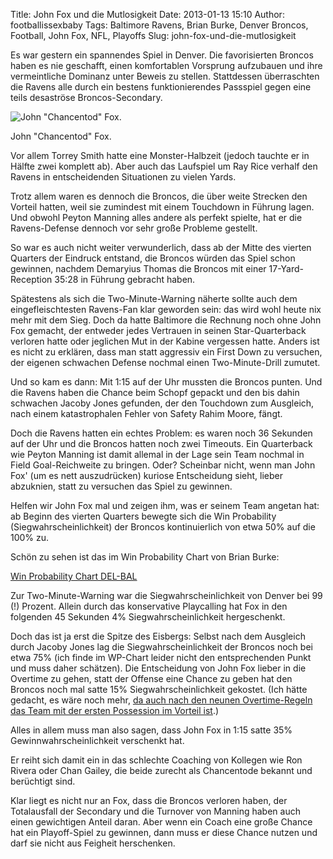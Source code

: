 Title: John Fox und die Mutlosigkeit
Date: 2013-01-13 15:10
Author: footballissexbaby
Tags: Baltimore Ravens, Brian Burke, Denver Broncos, Football, John Fox, NFL, Playoffs
Slug: john-fox-und-die-mutlosigkeit

Es war gestern ein spannendes Spiel in Denver. Die favorisierten Broncos
haben es nie geschafft, einen komfortablen Vorsprung aufzubauen und ihre
vermeintliche Dominanz unter Beweis zu stellen. Stattdessen überraschten
die Ravens alle durch ein bestens funktionierendes Passspiel gegen eine
teils desaströse Broncos-Secondary.

![John "Chancentod" Fox.][] 

John "Chancentod" Fox.

Vor allem Torrey Smith hatte eine Monster-Halbzeit (jedoch tauchte er in
Hälfte zwei komplett ab). Aber auch das Laufspiel um Ray Rice verhalf
den Ravens in entscheidenden Situationen zu vielen Yards.

Trotz allem waren es dennoch die Broncos, die über weite Strecken den
Vorteil hatten, weil sie zumindest mit einem Touchdown in Führung lagen.
Und obwohl Peyton Manning alles andere als perfekt spielte, hat er die
Ravens-Defense dennoch vor sehr große Probleme gestellt.

So war es auch nicht weiter verwunderlich, dass ab der Mitte des vierten
Quarters der Eindruck entstand, die Broncos würden das Spiel schon
gewinnen, nachdem Demaryius Thomas die Broncos mit einer
17-Yard-Reception 35:28 in Führung gebracht haben.

Spätestens als sich die Two-Minute-Warning näherte sollte auch dem
eingefleischtesten Ravens-Fan klar geworden sein: das wird wohl heute
nix mehr mit dem Sieg. Doch da hatte Baltimore die Rechnung noch ohne
John Fox gemacht, der entweder jedes Vertrauen in seinen
Star-Quarterback verloren hatte oder jeglichen Mut in der Kabine
vergessen hatte. Anders ist es nicht zu erklären, dass man statt
aggressiv ein First Down zu versuchen, der eigenen schwachen Defense
nochmal einen Two-Minute-Drill zumutet.

Und so kam es dann: Mit 1:15 auf der Uhr mussten die Broncos punten. Und
die Ravens haben die Chance beim Schopf gepackt und den bis dahin
schwachen Jacoby Jones gefunden, der den Touchdown zum Ausgleich, nach
einem katastrophalen Fehler von Safety Rahim Moore, fängt.

Doch die Ravens hatten ein echtes Problem: es waren noch 36 Sekunden auf
der Uhr und die Broncos hatten noch zwei Timeouts. Ein Quarterback wie
Peyton Manning ist damit allemal in der Lage sein Team nochmal in Field
Goal-Reichweite zu bringen. Oder? Scheinbar nicht, wenn man John Fox'
(um es nett auszudrücken) kuriose Entscheidung sieht, lieber abzuknien,
statt zu versuchen das Spiel zu gewinnen.

Helfen wir John Fox mal und zeigen ihm, was er seinem Team angetan hat:
ab Beginn des vierten Quarters bewegte sich die Win Probability
(Siegwahrscheinlichkeit) der Broncos kontinuierlich von etwa 50% auf die
100% zu.

Schön zu sehen ist das im Win Probability Chart von Brian Burke:

[Win Probability Chart DEL-BAL](http://live.advancednflstats.com/index.php?gameid1=2013011200)

Zur Two-Minute-Warning war die Siegwahrscheinlichkeit von Denver bei 99
(!) Prozent. Allein durch das konservative Playcalling hat Fox in den
folgenden 45 Sekunden 4% Siegwahrscheinlichkeit hergeschenkt.

Doch das ist ja erst die Spitze des Eisbergs: Selbst nach dem Ausgleich
durch Jacoby Jones lag die Siegwahrscheinlichkeit der Broncos noch bei
etwa 75% (ich finde im WP-Chart leider nicht den entsprechenden Punkt
und muss daher schätzen). Die Entscheidung von John Fox lieber in die
Overtime zu gehen, statt der Offense eine Chance zu geben hat den
Broncos noch mal satte 15% Siegwahrscheinlichkeit gekostet. (Ich hätte
gedacht, es wäre noch mehr, 
[da auch nach den neunen Overtime-Regeln das Team mit der ersten Possession im Vorteil ist][].)

Alles in allem muss man also sagen, dass John Fox in 1:15 satte 35%
Gewinnwahrscheinlichkeit verschenkt hat.

Er reiht sich damit ein in das schlechte Coaching von Kollegen wie Ron
Rivera oder Chan Gailey, die beide zurecht als Chancentode bekannt und
berüchtigt sind.

Klar liegt es nicht nur an Fox, dass die Broncos verloren haben, der
Totalausfall der Secondary und die Turnover von Manning haben auch einen
gewichtigen Anteil daran. Aber wenn ein Coach eine große Chance hat ein
Playoff-Spiel zu gewinnen, dann muss er diese Chance nutzen und darf sie
nicht aus Feigheit herschenken.

  [John "Chancentod" Fox.]: |filename|/images/hi-res-159361675_crop_exact-300x203.jpg
  [da auch nach den neunen Overtime-Regeln das Team mit der ersten Possession im Vorteil ist]: http://www.advancednflstats.com/2012/12/markov-model-of-overtime.html
